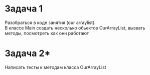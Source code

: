 

# Задача 1
Разобраться в коде занятия (our arraylist).   
В классе Main создать несколько обьектов OurArrayList, вызвать методы, 
посмотреть как они  работают  

# Задача 2*  
Написать тесты к методам класса OurArrayList
  
